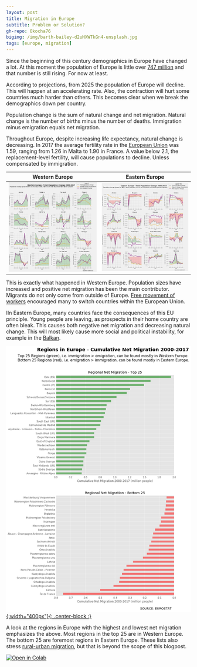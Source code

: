 ```yaml
---
layout: post
title: Migration in Europe
subtitle: Problem or Solution?
gh-repo: Okocha76
bigimg: /img/barth-bailey-d2uHXWTkGn4-unsplash.jpg
tags: [europe, migration]
---
```


Since the beginning of this century demographics in Europe have changed a lot. At this moment the population of Europe is little over [747 million](https://www.worldometers.info/world-population/europe-population/) and that number is still rising. For now at least.

According to projections, from 2025 the population of Europe will decline. This will happen at an accelerating rate. Also, the contraction will hurt some countries much harder than others. This becomes clear when we break the demographics down per country.

Population change is the sum of natural change and net migration. Natural change is the number of births minus the number of deaths. Immigration minus emigration equals net migration.

Throughout Europe, despite increasing life expectancy, natural change is decreasing. In 2017 the average fertility rate in the [European Union](https://ec.europa.eu/eurostat/statistics-explained/index.php/Fertility_statistics) was 1.59, ranging from 1.26 in Malta to 1.90 in France. A value below 2.1, the replacement-level fertility, will cause populations to decline. Unless compensated by immigration.

Western Europe | Eastern Europe
:-------------:|:-------------:
[ ![](/img/WEurope.png) ](/img/WEurope.png) | [ ![](/img/EEurope.png) ](/img/EEurope.png)

This is exactly what happened in Western Europe. Population sizes have increased and positive net migration has been the main contributor. Migrants do not only come from outside of Europe. [Free movement of workers](https://ec.europa.eu/social/main.jsp?catId=457) encouraged many to switch countries within the European Union.

IIn Eastern Europe, many countries face the consequences of this EU principle. Young people are leaving, as prospects in their home country are often bleak. This causes both negative net migration and decreasing natural change. This will most likely cause more social and political instability, for example in the [Balkan](https://balkaninsight.com/2019/10/14/bye-bye-balkans-a-region-in-critical-demographic-decline/).

[ ![](/img/regions.png){:width="400px"}{: .center-block :} ](/img/regions.png)

A look at the regions in Europe with the highest and lowest net migration emphasizes the above. Most regions in the top 25 are in Western Europe. The bottom 25 are foremost regions in Eastern Europe. These lists also stress [rural-urban migration](https://migrationdataportal.org/themen/urbanisierung-und-migration), but that is beyond the scope of this blogpost.

[![Open in Colab](https://colab.research.google.com/assets/colab-badge.svg)](https://colab.research.google.com/github/Okocha76/Okocha76.github.io/blob/master/Population_Change_Europe_2000_2018.ipynb)

